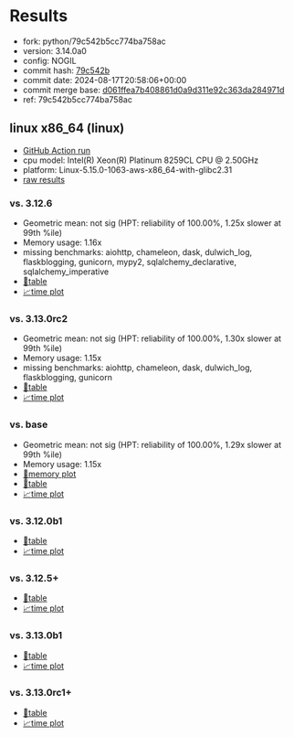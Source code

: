 # Results

- fork: python/79c542b5cc774ba758ac
- version: 3.14.0a0
- config: NOGIL
- commit hash: [79c542b](https://github.com/python/cpython/commit/79c542b)
- commit date: 2024-08-17T20:58:06+00:00
- commit merge base: [d061ffea7b408861d0a9d311e92c363da284971d](https://github.com/python/cpython/commit/d061ffea7b408861d0a9d311e92c363da284971d)
- ref: 79c542b5cc774ba758ac

## linux x86_64 (linux)

- [GitHub Action run](https://github.com/facebookexperimental/free-threading-benchmarking/actions/runs/10436205116)
- cpu model: Intel(R) Xeon(R) Platinum 8259CL CPU @ 2.50GHz
- platform: Linux-5.15.0-1063-aws-x86_64-with-glibc2.31
- [raw results](bm-20240817-linux-x86_64-python-79c542b5cc774ba758ac-3.14.0a0-79c542b.json)

### vs. 3.12.6

- Geometric mean: not sig (HPT: reliability of 100.00%, 1.25x slower at 99th %ile)
- Memory usage: 1.16x
- missing benchmarks: aiohttp, chameleon, dask, dulwich_log, flaskblogging, gunicorn, mypy2, sqlalchemy_declarative, sqlalchemy_imperative
- [📄table](bm-20240817-linux-x86_64-python-79c542b5cc774ba758ac-3.14.0a0-79c542b-vs-3.12.6.md)
- [📈time plot](bm-20240817-linux-x86_64-python-79c542b5cc774ba758ac-3.14.0a0-79c542b-vs-3.12.6.svg)

### vs. 3.13.0rc2

- Geometric mean: not sig (HPT: reliability of 100.00%, 1.30x slower at 99th %ile)
- Memory usage: 1.15x
- missing benchmarks: aiohttp, chameleon, dask, dulwich_log, flaskblogging, gunicorn
- [📄table](bm-20240817-linux-x86_64-python-79c542b5cc774ba758ac-3.14.0a0-79c542b-vs-3.13.0rc2.md)
- [📈time plot](bm-20240817-linux-x86_64-python-79c542b5cc774ba758ac-3.14.0a0-79c542b-vs-3.13.0rc2.svg)

### vs. base

- Geometric mean: not sig (HPT: reliability of 100.00%, 1.29x slower at 99th %ile)
- Memory usage: 1.15x
- [🧠memory plot](bm-20240817-linux-x86_64-python-79c542b5cc774ba758ac-3.14.0a0-79c542b-vs-base-mem.svg)
- [📄table](bm-20240817-linux-x86_64-python-79c542b5cc774ba758ac-3.14.0a0-79c542b-vs-base.md)
- [📈time plot](bm-20240817-linux-x86_64-python-79c542b5cc774ba758ac-3.14.0a0-79c542b-vs-base.svg)

### vs. 3.12.0b1

- [📄table](bm-20240817-linux-x86_64-python-79c542b5cc774ba758ac-3.14.0a0-79c542b-vs-3.12.0b1.md)
- [📈time plot](bm-20240817-linux-x86_64-python-79c542b5cc774ba758ac-3.14.0a0-79c542b-vs-3.12.0b1.svg)

### vs. 3.12.5+

- [📄table](bm-20240817-linux-x86_64-python-79c542b5cc774ba758ac-3.14.0a0-79c542b-vs-3.12.5%2B.md)
- [📈time plot](bm-20240817-linux-x86_64-python-79c542b5cc774ba758ac-3.14.0a0-79c542b-vs-3.12.5%2B.svg)

### vs. 3.13.0b1

- [📄table](bm-20240817-linux-x86_64-python-79c542b5cc774ba758ac-3.14.0a0-79c542b-vs-3.13.0b1.md)
- [📈time plot](bm-20240817-linux-x86_64-python-79c542b5cc774ba758ac-3.14.0a0-79c542b-vs-3.13.0b1.svg)

### vs. 3.13.0rc1+

- [📄table](bm-20240817-linux-x86_64-python-79c542b5cc774ba758ac-3.14.0a0-79c542b-vs-3.13.0rc1%2B.md)
- [📈time plot](bm-20240817-linux-x86_64-python-79c542b5cc774ba758ac-3.14.0a0-79c542b-vs-3.13.0rc1%2B.svg)

